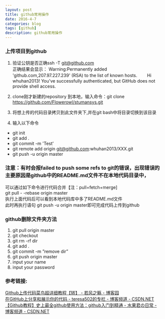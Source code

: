 ```yaml
---
layout: post
title: github常用操作
date: 2016-4-7
categories: blog
tags: [github]
description: github常用操作
---
```


### 上传项目到github   

 1. 验证公钥是否正确ssh -T git@github.com   
 正确结果会显示：
 Warning:Permanently added 'github.com,207.97.227.239' (RSA) to the list of known hosts.
　　Hi whuhan2013! You've successfully authenticated, but GitHub does not provide shell access.    

2. clone刚才新建的repository 到本地，输入命令：git clone https://github.com/Flowerowl/stumansys.git  

3. 将想上传的代码目录拷贝到此文件夹下,并在git bash中将目录切换到该目录     
4. 输入以下命令   
- git init    
- git add .     
- git commit -m 'Test'     
- git remote add origin git@github.com:whuhan2013/XXX.git  
- git push -u origin master   

### 注意：有时会报failed to push some refs to git的错误，出现错误的主要原因是github中的README.md文件不在本地代码目录中，   
可以通过如下命令进行代码合并【注：pull=fetch+merge]     
git pull - -rebase origin master   
执行上面代码后可以看到本地代码库中多了README.md文件  
此时再执行语句 git push -u origin master即可完成代码上传到github    

### github删除文件夹方法

1. git pull origin master  
2. git checkout 
3. git rm -rf dir   
4. git add .   
5. git commit -m ”remove dir”     
6. git push origin master   
7. input your name    
8. input your password    

### 参考链接:    
[Github上传代码菜鸟超详细教程【转】 - 若风之觞 - 博客园](http://www.cnblogs.com/ruofengzhishang/p/3842587.html)    
[在GitHub上分享和展示你的代码 - teresa502的专栏 - 博客频道 - CSDN.NET](http://blog.csdn.net/teresa502/article/details/7620127)       
[【Github教程】史上最全github使用方法：github入门到精通 - 水果君の日常 - 博客频道 - CSDN.NET](http://blog.csdn.net/hcbbt/article/details/11651229/)
 













